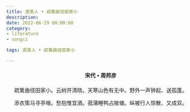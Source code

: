 ```yaml
---
title: 虞美人 • 疏篱曲径田家小
description:
date: 2022-06-29 00:00:00
category:
- literature
- songci

tags: 虞美人 • 疏篱曲径田家小

---
```


<div id="poem-author">
    宋代 • 周邦彦
</div>
<div id="poem-body">
<p class="poem-paragraph">疏篱曲径田家小。云树开清晓。天寒山色有无中。野外一声钟起、送孤蓬。</p>
<p class="poem-paragraph">添衣策马寻亭堠。愁抱惟宜酒。菰蒲睡鸭占陂塘。纵被行人惊散、又成双。</p>

</div>

<style>

#poem-author {
    width: 100%;
    text-align: center;
    margin: 20px 0;
    font-weight: bold;
}
#poem-body {
    width: 100%;
    text-align: center;
}
.poem-paragraph {
    font-family: "仿宋"
}

</style>